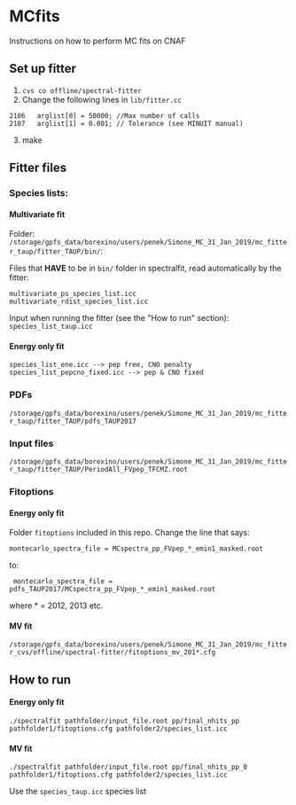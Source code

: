 # MCfits
Instructions on how to perform MC fits on CNAF

## Set up fitter

1) ``` cvs co offline/spectral-fitter ```
2) Change the following lines in ```lib/fitter.cc```
```
2106   arglist[0] = 50000; //Max number of calls
2107   arglist[1] = 0.001; // Tolerance (see MINUIT manual)
```

3) make

## Fitter files

### Species lists:

#### Multivariate fit
Folder: ```/storage/gpfs_data/borexino/users/penek/Simone_MC_31_Jan_2019/mc_fitter_taup/fitter_TAUP/bin/```:

Files that **HAVE** to be in ```bin/``` folder in spectralfit, read automatically by the fitter:

```
multivariate_ps_species_list.icc
multivariate_rdist_species_list.icc
```

Input when running the fitter (see the "How to run" section): ``` species_list_taup.icc```

#### Energy only fit

```
species_list_ene.icc --> pep free, CNO penalty
species_list_pepcno_fixed.icc --> pep & CNO fixed
```

### PDFs
```/storage/gpfs_data/borexino/users/penek/Simone_MC_31_Jan_2019/mc_fitter_taup/fitter_TAUP/pdfs_TAUP2017```

### Input files
```/storage/gpfs_data/borexino/users/penek/Simone_MC_31_Jan_2019/mc_fitter_taup/fitter_TAUP/PeriodAll_FVpep_TFCMZ.root```

### Fitoptions

#### Energy only fit

Folder ```fitoptions``` included in this repo. Change the line that says:

```montecarlo_spectra_file = MCspectra_pp_FVpep_*_emin1_masked.root```

to:

``` montecarlo_spectra_file = pdfs_TAUP2017/MCspectra_pp_FVpep_*_emin1_masked.root```

where * = 2012, 2013 etc.

#### MV fit

```/storage/gpfs_data/borexino/users/penek/Simone_MC_31_Jan_2019/mc_fitter_cvs/offline/spectral-fitter/fitoptions_mv_201*.cfg```

## How to run

#### Energy only fit

```./spectralfit pathfolder/input_file.root pp/final_nhits_pp pathfolder1/fitoptions.cfg pathfolder2/species_list.icc```

#### MV fit

```./spectralfit pathfolder/input_file.root pp/final_nhits_pp_0 pathfolder1/fitoptions.cfg pathfolder2/species_list.icc```

Use the ```species_taup.icc``` species list

